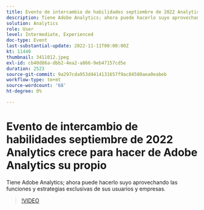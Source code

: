 ```yaml
---
title: Evento de intercambio de habilidades septiembre de 2022 Analytics crece para hacer de Adobe Analytics su propio
description: Tiene Adobe Analytics; ahora puede hacerlo suyo aprovechando las funciones y estrategias exclusivas de sus usuarios y empresas.
solution: Analytics
role: User
level: Intermediate, Experienced
doc-type: Event
last-substantial-update: 2022-11-11T00:00:00Z
kt: 11440
thumbnail: 3411012.jpeg
exl-id: cb40d86a-dbb2-4ea2-a866-9eb47157cd5e
duration: 2523
source-git-commit: 9a297cda953d4414131657f9ac84580aea0eabeb
workflow-type: tm+mt
source-wordcount: '68'
ht-degree: 0%

---
```


# Evento de intercambio de habilidades septiembre de 2022 Analytics crece para hacer de Adobe Analytics su propio

Tiene Adobe Analytics; ahora puede hacerlo suyo aprovechando las funciones y estrategias exclusivas de sus usuarios y empresas.

>[!VIDEO](https://video.tv.adobe.com/v/3411012/?quality=12&learn=on)
